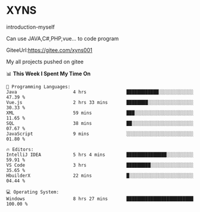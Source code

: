# XYNS
introduction-myself

Can use JAVA,C#,PHP,vue... to code program

GiteeUrl:https://gitee.com/xyns001

My all projects pushed on gitee

<!--START_SECTION:waka-->
📊 **This Week I Spent My Time On** 

```text
💬 Programming Languages: 
Java                     4 hrs               ████████████░░░░░░░░░░░░░   47.39 % 
Vue.js                   2 hrs 33 mins       ████████░░░░░░░░░░░░░░░░░   30.33 % 
XML                      59 mins             ███░░░░░░░░░░░░░░░░░░░░░░   11.65 % 
SQL                      38 mins             ██░░░░░░░░░░░░░░░░░░░░░░░   07.67 % 
JavaScript               9 mins              ░░░░░░░░░░░░░░░░░░░░░░░░░   01.80 % 

🔥 Editors: 
IntelliJ IDEA            5 hrs 4 mins        ███████████████░░░░░░░░░░   59.91 % 
VS Code                  3 hrs               █████████░░░░░░░░░░░░░░░░   35.65 % 
HbuilderX                22 mins             █░░░░░░░░░░░░░░░░░░░░░░░░   04.44 % 

💻 Operating System: 
Windows                  8 hrs 27 mins       █████████████████████████   100.00 % 
```


<!--END_SECTION:waka-->
